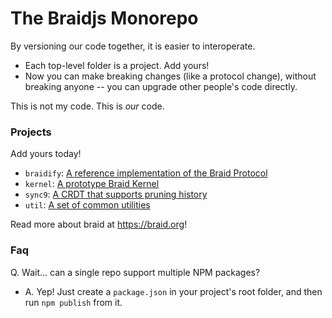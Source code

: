# The Braidjs Monorepo

By versioning our code together, it is easier to interoperate.

  - Each top-level folder is a project.  Add yours!
  - Now you can make breaking changes (like a protocol change), without
    breaking anyone -- you can upgrade other people's code directly.

This is not my code.  This is *our* code.

### Projects

Add yours today!

 - `braidify`: [A reference implementation of the Braid Protocol](https://github.com/braid-org/braidjs/tree/master/braidify)
 - `kernel`: [A prototype Braid Kernel](https://github.com/braid-org/braidjs/tree/master/kernel)
 - `sync9`: [A CRDT that supports pruning history](https://github.com/braid-org/braidjs/tree/master/sync9)
 - `util`: [A set of common utilities](https://github.com/braid-org/braidjs/tree/master/util)

Read more about braid at https://braid.org!

### Faq

Q. Wait... can a single repo support multiple NPM packages?

  - A. Yep!  Just create a `package.json` in your project's root folder, and
    then run `npm publish` from it.
